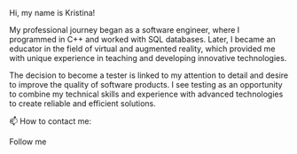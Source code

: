 Hi, my name is Kristina!

My professional journey began as a software engineer, where I programmed in C++ and worked with SQL databases. Later, I became an educator in the field of virtual and augmented reality, which provided me with unique experience in teaching and developing innovative technologies.

The decision to become a tester is linked to my attention to detail and desire to improve the quality of software products. I see testing as an opportunity to combine my technical skills and experience with advanced technologies to create reliable and efficient solutions.

📫 How to contact me:

Follow me
